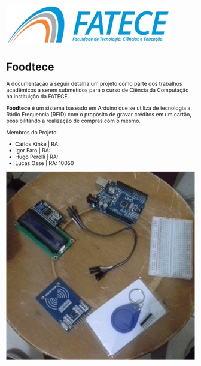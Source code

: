 # ![](/assets/fatece.jpg)

# Foodtece

A documentação a seguir detalha um projeto como parte dos trabalhos acadêmicos a serem submetidos para o curso de Ciência da Computação na instituição da FATECE.

**Foodtece** é um sistema baseado em Arduino que se utiliza de tecnologia a Rádio Frequencia \(RFID\) com o propósito de gravar créditos em um cartão, possibilitando a realização de compras com o mesmo.

Membros do Projeto:

* Carlos Kinke \| RA: 
* Igor Faro \| RA:
* Hugo Perelli \| RA:
* Lucas Osse \| RA: 10050

![](/assets/partes.jpg)

